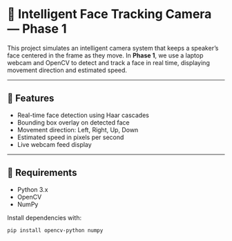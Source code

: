 # 📸 Intelligent Face Tracking Camera — Phase 1

This project simulates an intelligent camera system that keeps a speaker’s face centered in the frame as they move. In **Phase 1**, we use a laptop webcam and OpenCV to detect and track a face in real time, displaying movement direction and estimated speed.

---

## 🚀 Features

- Real-time face detection using Haar cascades
- Bounding box overlay on detected face
- Movement direction: Left, Right, Up, Down
- Estimated speed in pixels per second
- Live webcam feed display

---

## 🧰 Requirements

- Python 3.x
- OpenCV
- NumPy

Install dependencies with:

```bash
pip install opencv-python numpy
